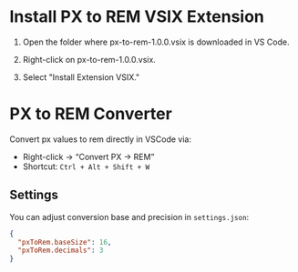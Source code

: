# Install PX to REM VSIX Extension

1. Open the folder where px-to-rem-1.0.0.vsix is downloaded in VS Code.

2. Right-click on px-to-rem-1.0.0.vsix.

3. Select "Install Extension VSIX."

# PX to REM Converter

Convert px values to rem directly in VSCode via:

- Right-click → “Convert PX → REM”
- Shortcut: `Ctrl + Alt + Shift + W`

## Settings

You can adjust conversion base and precision in `settings.json`:

```json
{
  "pxToRem.baseSize": 16,
  "pxToRem.decimals": 3
}
```
